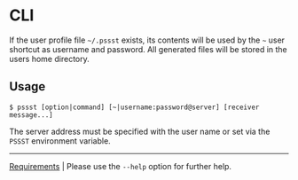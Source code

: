 CLI
===
If the user profile file `~/.pssst` exists, its contents will be used by
the `~` user shortcut as username and password. All generated files will
be stored in the users home directory.

Usage
-----
```
$ pssst [option|command] [~|username:password@server] [receiver message...]
```

The server address must be specified with the user name or set via the `PSSST`
environment variable.

----
[Requirements](../src/cli/pssst.pip) | Please use the `--help` option for 
further help.